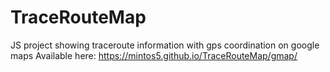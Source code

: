 # TraceRouteMap
JS project showing traceroute information with gps coordination on google maps
Available here: https://mintos5.github.io/TraceRouteMap/gmap/

